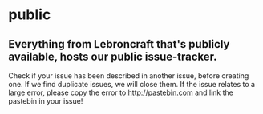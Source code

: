 # public
Everything from Lebroncraft that's publicly available, hosts our public issue-tracker.
---
Check if your issue has been described in another issue, before creating one. If we find duplicate issues, we will close them.
If the issue relates to a large error, please copy the error to http://pastebin.com and link the pastebin in your issue!
